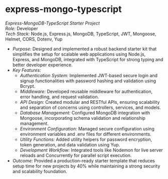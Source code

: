 # express-mongo-typescript


*Express-MongoDB-TypeScript Starter Project*  
*Role:* Developer  
*Tech Stack:* Node.js, Express.js, MongoDB, TypeScript, JWT, Mongoose, Helmet, CORS, Dotenv, Yup  

- *Purpose:* Designed and implemented a robust backend starter kit that simplifies the setup for scalable web applications using Node.js, Express, and MongoDB, integrated with TypeScript for strong typing and better developer experience.  
- *Key Features:*  
  - *Authentication System:* Implemented JWT-based secure login and signup functionalities with password hashing and validation using Bcrypt.  
  - *Middleware:* Developed reusable middleware for authentication, error handling, and request validation.  
  - *API Design:* Created modular and RESTful APIs, ensuring scalability and separation of concerns using controllers, services, and models.  
  - *Database Management:* Configured MongoDB integration with Mongoose, incorporating schema validation and relationship management.  
  - *Environment Configuration:* Managed secure configuration using environment variables and .env files for different environments.  
  - *Utility Functions:* Added utility helpers for password encryption, token generation, and data validation using Yup.  
  - *Development Workflow:* Integrated tools like Nodemon for live server reloads and Concurrently for parallel script execution.  
- *Outcome:* Provided a production-ready starter template that reduces setup time for new projects by 40% while maintaining a strong security and scalability foundation.
